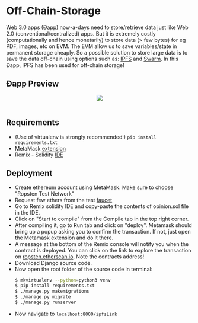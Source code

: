 # Off-Chain-Storage

Web 3.0 apps (Ðapp) now-a-days need to store/retrieve data just like Web 2.0 (conventional/centralized) apps. But it is extremely costly (computationally and hence monetarily) to store data (> few bytes) for eg PDF, images, etc on EVM. The EVM allow us to save variables/state in permanent storage cheaply. So a possible solution to store large data is to save the data off-chain using options such as: [IPFS](https://ipfs.io/) and [Swarm](http://swarm-guide.readthedocs.io/en/latest/introduction.html). In this Ðapp, IPFS has been used for off-chain storage!

## Ðapp Preview
<div align="center">
    <img src="https://pyofey.pythonanywhere.com/static/dapp.png"><br><br>
 </div>

## Requirements

- (Use of virtualenv is strongly recommended!) `pip install requirements.txt`
- MetaMask [extension](https://metamask.io/)
- Remix - Solidity [IDE](https://remix.ethereum.org/#optimize=true)

## Deployment

- Create ethereum account using MetaMask. Make sure to choose "Ropsten Test Network"
- Request few ethers from the test [faucet](https://faucet.metamask.io/)
- Go to Remix solidity IDE and copy-paste the contents of opinion.sol file in the IDE.
- Click on "Start to compile" from the Compile tab in the top right corner.
- After compiling it, go to Run tab and click on "deploy". Metamask should bring up a popup asking you to confirm the transaction. If not, just open the Metamask extension and do it there.
- A message at the bottom of the Remix console will notify you when the contract is deployed. You can click on the link to explore the transaction on [ropsten.etherscan.io](https://ropsten.etherscan.io/). Note the contracts address!
- Download Django source code.
- Now open the root folder of the source code in terminal:
    ```bash
    $ mkvirtualenv --python=python3 venv
    $ pip install requirements.txt
    $ ./manage.py makemigrations
    $ ./manage.py migrate
    $ ./manage.py runserver
  ```
- Now navigate to `localhost:8000/ipfsLink`
